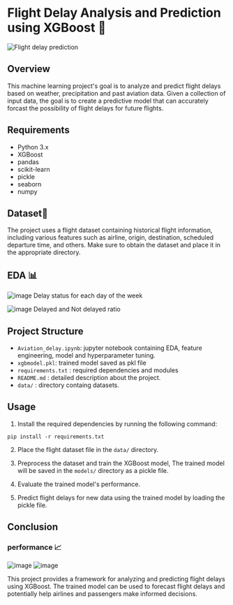 # Flight Delay Analysis and Prediction using XGBoost 🛫
![Flight delay prediction](https://github.com/keerthikkn/Aviation_delay_prediction/assets/42544473/b81fcec2-d0db-46fe-abf6-788429357db0)

## Overview
This machine learning project's goal is to analyze and predict flight delays based on weather, precipitation and past aviation data. Given a collection of input data, the goal is to create a predictive model that can accurately forcast the possibility of flight delays for future flights.
## Requirements
- Python 3.x
- XGBoost
- pandas
- scikit-learn
- pickle
- seaborn
- numpy

## Dataset📁
The project uses a flight dataset containing historical flight information, including various features such as airline, origin, destination, scheduled departure time, and others. Make sure to obtain the dataset and place it in the appropriate directory.
## EDA 📊
![image](https://github.com/keerthikkn/Aviation_delay_prediction/assets/42544473/1a755fd5-30be-489e-9e76-a57b2d256565)
Delay status for each day of the week

![image](https://github.com/keerthikkn/Aviation_delay_prediction/assets/42544473/184e558f-b3e6-4141-b670-103486c02d70)
Delayed and Not delayed ratio

## Project Structure

- `Aviation_delay.ipynb`: jupyter notebook containing EDA, feature engineering, model and hyperparameter tuning.
- `xgbmodel.pkl`: trained model saved as pkl file
- `requirements.txt` : required dependencies and modules 
- `README.md` : detailed description about the project.
- `data/` : directory containg datasets.

## Usage
1. Install the required dependencies by running the following command:
```
pip install -r requirements.txt
```

2. Place the flight dataset file in the `data/` directory.

3. Preprocess the dataset and train the XGBoost model, The trained model will be saved in the `models/` directory as a pickle file.

4. Evaluate the trained model's performance.

5. Predict flight delays for new data using the trained model by loading the pickle file.

## Conclusion

### performance 📈

![image](https://github.com/keerthikkn/Aviation_delay_prediction/assets/42544473/ca52c479-491d-4c72-9784-ae7807563156)
![image](https://github.com/keerthikkn/Aviation_delay_prediction/assets/42544473/4e26d88a-a7de-41c4-be1e-b20bb0971d6e)

This project provides a framework for analyzing and predicting flight delays using XGBoost. The trained model can be used to forecast flight delays and potentially help airlines and passengers make informed decisions.
